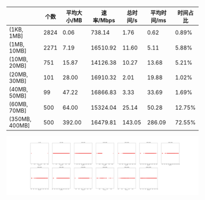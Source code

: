 |   |个数|平均大小/MB|速率/Mbps|总时间/s|平均时间/ms|时间占比|
|---|---|---|---|---|---|---|
|(1KB, 1MB]|2824|0.06|738.14|1.76|0.62|0.89%|
|(1MB, 10MB]|2271|7.19|16510.92|11.60|5.11|5.88%|
|(10MB, 20MB]|751|15.87|14126.38|10.27|13.68|5.21%|
|(20MB, 30MB]|101|28.00|16910.32|2.01|19.88|1.02%|
|(40MB, 50MB]|99|47.22|16866.83|3.33|33.69|1.69%|
|(60MB, 70MB]|500|64.00|15324.04|25.14|50.28|12.75%|
|(350MB, 400MB]|500|392.00|16479.81|143.05|286.09|72.55%|

![](./速率分布.jpg)
